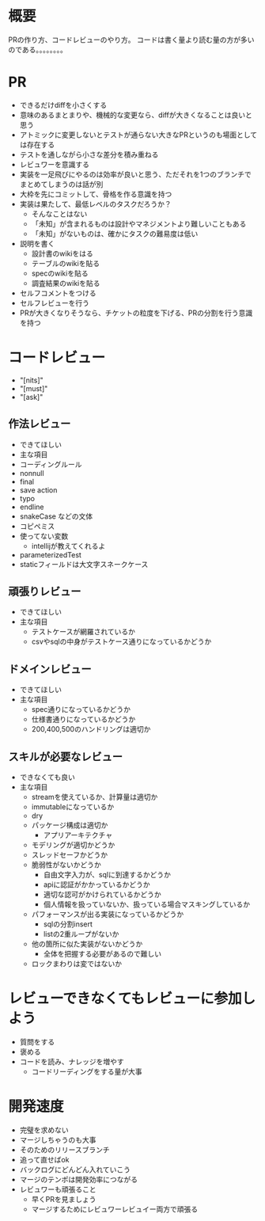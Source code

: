 # 概要
PRの作り方、コードレビューのやり方。
コードは書く量より読む量の方が多いのである。。。。。。。。

# PR
- できるだけdiffを小さくする
- 意味のあるまとまりや、機械的な変更なら、diffが大きくなることは良いと思う
- アトミックに変更しないとテストが通らない大きなPRというのも場面としては存在する
- テストを通しながら小さな差分を積み重ねる
- レビュワーを意識する
- 実装を一足飛びにやるのは効率が良いと思う、ただそれを1つのブランチでまとめてしまうのは話が別
- 大枠を先にコミットして、骨格を作る意識を持つ
- 実装は果たして、最低レベルのタスクだろうか？
  - そんなことはない
  - 「未知」が含まれるものは設計やマネジメントより難しいこともある
  - 「未知」がないものは、確かにタスクの難易度は低い
- 説明を書く
  - 設計書のwikiをはる
  - テーブルのwikiを貼る
  - specのwikiを貼る
  - 調査結果のwikiを貼る
- セルフコメントをつける
- セルフレビューを行う
- PRが大きくなりそうなら、チケットの粒度を下げる、PRの分割を行う意識を持つ
# コードレビュー
  - "[nits]" 
  - "[must]"
  - "[ask]"

## 作法レビュー
  - できてほしい
  - 主な項目 
  - コーディングルール
  - nonnull
  - final
  - save action
  - typo
  - endline
  - snakeCase などの文体
  - コピペミス
  - 使ってない変数
    - intellijが教えてくれるよ
  - parameterizedTest
  - staticフィールドは大文字スネークケース
## 頑張りレビュー
  - できてほしい
  - 主な項目 
    - テストケースが網羅されているか
    - csvやsqlの中身がテストケース通りになっているかどうか
## ドメインレビュー
  - できてほしい
  - 主な項目 
    - spec通りになっているかどうか
    - 仕様書通りになっているかどうか
    - 200,400,500のハンドリングは適切か
## スキルが必要なレビュー
- できなくても良い
- 主な項目 
  - streamを使えているか、計算量は適切か
  - immutableになっているか
  - dry
  - パッケージ構成は適切か
    - アプリアーキテクチャ
  - モデリングが適切かどうか
  - スレッドセーフかどうか
  - 脆弱性がないかどうか
    - 自由文字入力が、sqlに到達するかどうか
    - apiに認証がかかっているかどうか
    - 適切な認可がかけられているかどうか
    - 個人情報を扱っていないか、扱っている場合マスキングしているか
  - パフォーマンスが出る実装になっているかどうか
    - sqlの分割insert
    - listの2重ループがないか
  - 他の箇所に似た実装がないかどうか
    - 全体を把握する必要があるので難しい
  - ロックまわりは変ではないか
# レビューできなくてもレビューに参加しよう
- 質問をする
- 褒める
- コードを読み、ナレッジを増やす
  - コードリーディングをする量が大事
# 開発速度
- 完璧を求めない
- マージしちゃうのも大事
- そのためのリリースブランチ
- 追って直せばok
- バックログにどんどん入れていこう
- マージのテンポは開発効率につながる
- レビュワーも頑張ること
  - 早くPRを見ましょう
  - マージするためにレビュワーレビュイー両方で頑張る